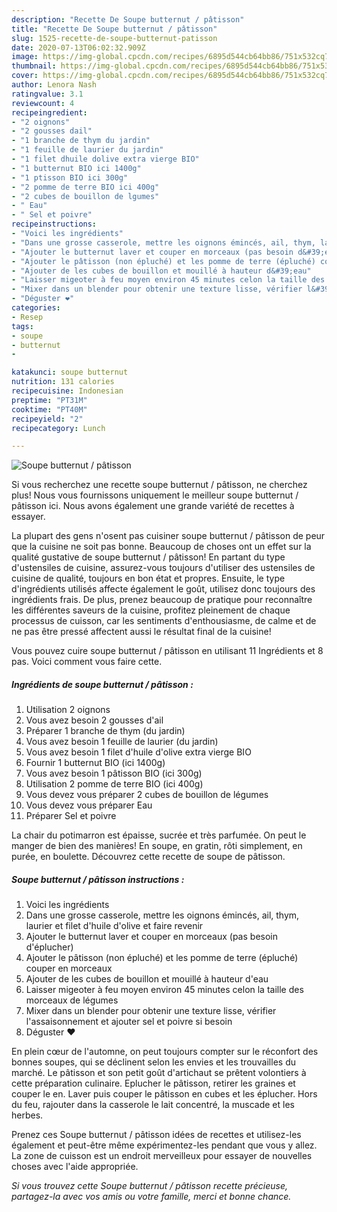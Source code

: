 ```yaml
---
description: "Recette De Soupe butternut / pâtisson"
title: "Recette De Soupe butternut / pâtisson"
slug: 1525-recette-de-soupe-butternut-patisson
date: 2020-07-13T06:02:32.909Z
image: https://img-global.cpcdn.com/recipes/6895d544cb64bb86/751x532cq70/soupe-butternut-patisson-photo-principale-de-la-recette.jpg
thumbnail: https://img-global.cpcdn.com/recipes/6895d544cb64bb86/751x532cq70/soupe-butternut-patisson-photo-principale-de-la-recette.jpg
cover: https://img-global.cpcdn.com/recipes/6895d544cb64bb86/751x532cq70/soupe-butternut-patisson-photo-principale-de-la-recette.jpg
author: Lenora Nash
ratingvalue: 3.1
reviewcount: 4
recipeingredient:
- "2 oignons"
- "2 gousses dail"
- "1 branche de thym du jardin"
- "1 feuille de laurier du jardin"
- "1 filet dhuile dolive extra vierge BIO"
- "1 butternut BIO ici 1400g"
- "1 ptisson BIO ici 300g"
- "2 pomme de terre BIO ici 400g"
- "2 cubes de bouillon de lgumes"
- " Eau"
- " Sel et poivre"
recipeinstructions:
- "Voici les ingrédients"
- "Dans une grosse casserole, mettre les oignons émincés, ail, thym, laurier et filet d&#39;huile d&#39;olive et faire revenir"
- "Ajouter le butternut laver et couper en morceaux (pas besoin d&#39;éplucher)"
- "Ajouter le pâtisson (non épluché) et les pomme de terre (épluché) couper en morceaux"
- "Ajouter de les cubes de bouillon et mouillé à hauteur d&#39;eau"
- "Laisser migeoter à feu moyen environ 45 minutes celon la taille des morceaux de légumes"
- "Mixer dans un blender pour obtenir une texture lisse, vérifier l&#39;assaisonnement et ajouter sel et poivre si besoin"
- "Déguster ❤️"
categories:
- Resep
tags:
- soupe
- butternut
- 

katakunci: soupe butternut  
nutrition: 131 calories
recipecuisine: Indonesian
preptime: "PT31M"
cooktime: "PT40M"
recipeyield: "2"
recipecategory: Lunch

---
```



![Soupe butternut / pâtisson](https://img-global.cpcdn.com/recipes/6895d544cb64bb86/751x532cq70/soupe-butternut-patisson-photo-principale-de-la-recette.jpg)

Si vous recherchez une recette soupe butternut / pâtisson, ne cherchez plus! Nous vous fournissons uniquement le meilleur soupe butternut / pâtisson ici. Nous avons également une grande variété de recettes à essayer.

La plupart des gens n'osent pas cuisiner soupe butternut / pâtisson de peur que la cuisine ne soit pas bonne. Beaucoup de choses ont un effet sur la qualité gustative de soupe butternut / pâtisson! En partant du type d'ustensiles de cuisine, assurez-vous toujours d'utiliser des ustensiles de cuisine de qualité, toujours en bon état et propres. Ensuite, le type d'ingrédients utilisés affecte également le goût, utilisez donc toujours des ingrédients frais. De plus, prenez beaucoup de pratique pour reconnaître les différentes saveurs de la cuisine, profitez pleinement de chaque processus de cuisson, car les sentiments d'enthousiasme, de calme et de ne pas être pressé affectent aussi le résultat final de la cuisine!

<!--inarticleads1-->

Vous pouvez cuire soupe butternut / pâtisson en utilisant 11 Ingrédients et 8 pas. Voici comment vous faire cette.

##### Ingrédients de soupe butternut / pâtisson :

1. Utilisation 2 oignons
1. Vous avez besoin 2 gousses d&#39;ail
1. Préparer 1 branche de thym (du jardin)
1. Vous avez besoin 1 feuille de laurier (du jardin)
1. Vous avez besoin 1 filet d&#39;huile d&#39;olive extra vierge BIO
1. Fournir 1 butternut BIO (ici 1400g)
1. Vous avez besoin 1 pâtisson BIO (ici 300g)
1. Utilisation 2 pomme de terre BIO (ici 400g)
1. Vous devez vous préparer 2 cubes de bouillon de légumes
1. Vous devez vous préparer  Eau
1. Préparer  Sel et poivre


La chair du potimarron est épaisse, sucrée et très parfumée. On peut le manger de bien des manières! En soupe, en gratin, rôti simplement, en purée, en boulette. Découvrez cette recette de soupe de pâtisson. 

<!--inarticleads2-->

##### Soupe butternut / pâtisson instructions :

1. Voici les ingrédients
1. Dans une grosse casserole, mettre les oignons émincés, ail, thym, laurier et filet d&#39;huile d&#39;olive et faire revenir
1. Ajouter le butternut laver et couper en morceaux (pas besoin d&#39;éplucher)
1. Ajouter le pâtisson (non épluché) et les pomme de terre (épluché) couper en morceaux
1. Ajouter de les cubes de bouillon et mouillé à hauteur d&#39;eau
1. Laisser migeoter à feu moyen environ 45 minutes celon la taille des morceaux de légumes
1. Mixer dans un blender pour obtenir une texture lisse, vérifier l&#39;assaisonnement et ajouter sel et poivre si besoin
1. Déguster ❤️


En plein cœur de l&#39;automne, on peut toujours compter sur le réconfort des bonnes soupes, qui se déclinent selon les envies et les trouvailles du marché. Le pâtisson et son petit goût d&#39;artichaut se prêtent volontiers à cette préparation culinaire. Eplucher le pâtisson, retirer les graines et couper le en. Laver puis couper le pâtisson en cubes et les éplucher. Hors du feu, rajouter dans la casserole le lait concentré, la muscade et les herbes. 

<!--inarticleads1-->

<p>
Prenez ces Soupe butternut / pâtisson idées de recettes et utilisez-les également et peut-être même expérimentez-les pendant que vous y allez. La zone de cuisson est un endroit merveilleux pour essayer de nouvelles choses avec l'aide appropriée.
</p>

<p>
<i>Si vous trouvez cette Soupe butternut / pâtisson recette précieuse, partagez-la avec vos amis ou votre famille, merci et bonne chance.</i>
</p>
